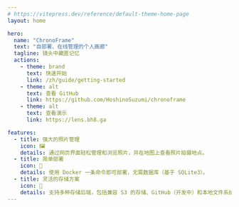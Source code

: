 ```yaml
---
# https://vitepress.dev/reference/default-theme-home-page
layout: home

hero:
  name: "ChronoFrame"
  text: "自部署、在线管理的个人画廊"
  tagline: 镜头中藏匿记忆
  actions:
    - theme: brand
      text: 快速开始
      link: /zh/guide/getting-started
    - theme: alt
      text: 查看 GitHub
      link: https://github.com/HoshinoSuzumi/chronoframe
    - theme: alt
      text: 查看演示
      link: https://lens.bh8.ga

features:
  - title: 强大的照片管理
    icon: 🖼️
    details: 通过网页界面轻松管理和浏览照片，并在地图上查看照片拍摄地点。
  - title: 简单部署
    icon: 🚀
    details: 使用 Docker 一条命令即可部署，无需数据库（基于 SQLite3）。
  - title: 灵活的存储方案
    icon: 💾
    details: 支持多种存储后端，包括兼容 S3 的存储、GitHub（开发中）和本地文件系统（开发中）。
---
```


